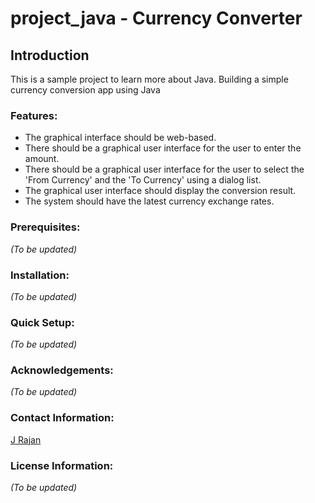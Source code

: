 # project_java - Currency Converter

## Introduction

This is a sample project to learn more about Java.
Building a simple currency conversion app using Java

### Features:

- The graphical interface should be web-based.
- There should be a graphical user interface for the user to enter the amount.
- There should be a graphical user interface for the user to select the 'From Currency' and the 'To Currency' using a dialog list.
- The graphical user interface should display the conversion result.
- The system should have the latest currency exchange rates.

###  Prerequisites:

*(To be updated)*


###  Installation:

*(To be updated)*

### Quick Setup:

*(To be updated)*

### Acknowledgements:

*(To be updated)*


### Contact Information:
[J Rajan](jrajan@jprtech.co.uk)

### License Information:

*(To be updated)*




